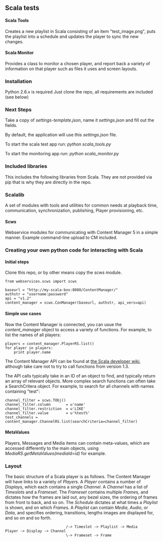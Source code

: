 ## Scala tests

#### Scala Tools
Creates a new playlist in Scala consisting of an item "test_image.png", puts the playlist into a schedule and updates the player to sync the new changes.

#### Scala Monitor
Provides a class to monitor a chosen player, and report back a variety of information on that player such as files it uses and screen layouts.

### Installation

Python 2.6.x is required
Just clone the repo, all requirements are included (see below)

### Next Steps

Take a copy of *settings-template.json*, name it *settings.json* and fill out the fields.

By default, the application will use this *settings.json* file.

To start the scala test app run:
*python scala_tools.py*

To start the monitoring app run:
*python scala_monitor.py*

### Included libraries

This includes the following libraries from Scala. They are not provided via pip that is why they are directly in the repo.

### Scalalib

A set of modules with tools and utilities for common needs at playback
time, communication, synchronization, publishing, Player provisioning, etc.


#### Scws

Webservice modules for communicating with Content Manager 5 in a simple
manner.  Example command-line upload to CM included.


### Creating your own python code for interacting with Scala

#### Initial steps

Clone this repo, or by other means copy the scws module.

    from webservices.scws import scws

    baseurl = "http://my-scala-box:8080/ContentManager/"
    authstr = "username:password"
    api = "v1.2"
    content_manager = scws.ConManager(baseurl, authstr, api_vers=api)

#### Simple use cases

Now the Content Manager is connected, you can usue the *content_manager* object to access a variety of functions. For example, to list the names of all players:

    players = content_manager.PlayerRS.list()
    for player in players:
        print player.name

The Content Manager API can be found at [the Scala developer wiki](https://developer.scala.com/dev/index.php/API_version_main), although take care not to
try to call functions from version 1.3.

The API calls typically take in an ID of an object to find, and typically return an array of relevant objects. More complex search functions can often take a SearchCritera object.
For example, to search for all channels with names containing "test":

    channel_filter = scws.TObj()
    channel_filter.column       = u'name'
    channel_filter.restriction  = u'LIKE'
    channel_filter.value        = u'%test%'
    test_channels = content_manager.ChannelRS.list(searchCriteria=channel_filter)


#### MetaValues
Players, Messages and Media items can contain meta-values, which are accessed differently to the main objects, using *MediaRS.getMetaValues(mediaId=id)* for example.

### Layout
The basic structure of a Scala player is as follows. The Content Manager will have links to a variety of *Player*s. A *Player* contains a number of *Display*s, which each contains a single *Channel*. A *Channel* has a list of *Timeslot*s and a *Frameset*. The *Frameset* contains multiple *Frame*s, and dictates how the frames are laid out, any bezel sizes, the ordering of frames from front to back, and so on. The *Schedule* dictates at what times a *Playlist* is shown, and on which *Frame*s. A *Playlist* can contain *Media*, *Audio*, or *Data*, and specifies ordering, transitions, lengths images are displayed for, and so on and so forth.

                                /-> Timeslot -> Playlist -> Media
    Player -> Display -> Channel
                                \-> Frameset -> Frame



